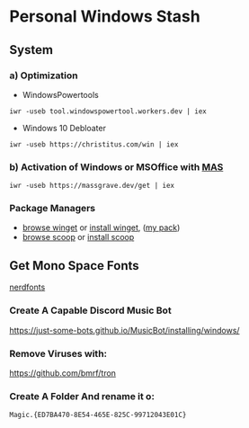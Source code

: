 # Personal Windows Stash
## __System__
### a) Optimization
- WindowsPowertools
```
iwr -useb tool.windowspowertool.workers.dev | iex
```
- Windows 10 Debloater
```
iwr -useb https://christitus.com/win | iex
```
### b) Activation of Windows or MSOffice with [MAS](https://github.com/massgravel/Microsoft-Activation-Scripts/releases/tag/1.6)
```
iwr -useb https://massgrave.dev/get | iex
```
### Package Managers
- [browse winget](https://winstall.app/apps) or [install winget](https://github.com/microsoft/winget-cli/releases/tag/v1.4.10173), ([my pack](https://winstall.app/users/1566339955248463873))
- [browse scoop](https://scoop.sh) or [install scoop](https://github.com/ScoopInstaller/Install#readme)

## Get Mono Space Fonts
[nerdfonts](https://www.nerdfonts.com/font-downloads)


### Create A Capable Discord Music Bot 

https://just-some-bots.github.io/MusicBot/installing/windows/

### Remove Viruses with: 

https://github.com/bmrf/tron

### Create A Folder And rename it o:
```
Magic.{ED7BA470-8E54-465E-825C-99712043E01C}
```
